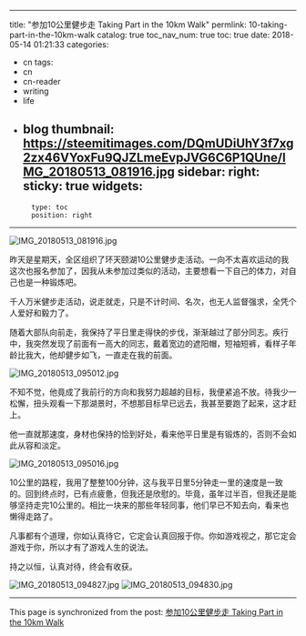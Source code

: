 
---
title: "参加10公里健步走 Taking Part in the 10km Walk"
permlink: 10-taking-part-in-the-10km-walk
catalog: true
toc_nav_num: true
toc: true
date: 2018-05-14 01:21:33
categories:
- cn
tags:
- cn
- cn-reader
- writing
- life
- blog
thumbnail: https://steemitimages.com/DQmUDiUhY3f7xg2zx46VYoxFu9QJZLmeEvpJVG6C6P1QUne/IMG_20180513_081916.jpg
sidebar:
    right:
        sticky: true
widgets:
    -
        type: toc
        position: right
---


![IMG_20180513_081916.jpg](https://steemitimages.com/DQmUDiUhY3f7xg2zx46VYoxFu9QJZLmeEvpJVG6C6P1QUne/IMG_20180513_081916.jpg)

昨天是星期天，全区组织了环天颐湖10公里健步走活动。一向不太喜欢运动的我这次也报名参加了，因我从未参加过类似的活动，主要想看一下自己的体力，对自己也是一种锻炼吧。

千人万米健步走活动，说走就走，只是不计时间、名次，也无人监督强求，全凭个人爱好和毅力了。

随着大部队向前走，我保持了平日里走得快的步伐，渐渐越过了部分同志。疾行中，我突然发现了前面有一高大的同志，戴着宽边的遮阳帽，短袖短裤，看样子年龄比我大，他却健步如飞，一直走在我的前面。

![IMG_20180513_095012.jpg](https://steemitimages.com/DQmUDQBqWo1BQtrTxV4ChRB2YCUQHYQM6pzoyUbkRpRJuBC/IMG_20180513_095012.jpg)


不知不觉，他竟成了我前行的方向和我努力超越的目标，我便紧追不放。待我少一松懈，扭头观看一下那湖景时，不想那目标早已远去，我甚至要跑了起来，这才赶上。

他一直就那速度，身材也保持的恰到好处，看来他平日里是有锻炼的，否则不会如此从容和淡定。

![IMG_20180513_095016.jpg](https://steemitimages.com/DQmbfToo6iRYWcThC8vULJaFKAbb5hv8Rkp2ZRb9oLGVc5K/IMG_20180513_095016.jpg)


10公里的路程，我用了整整100分钟，这与我平日里5分钟走一里的速度是一致的。回到终点时，已有点疲惫，但我还是欣慰的。毕竟，虽年过半百，但我还是能够坚持走完10公里的。相比一块来的那些年轻同事，他们早已不知去向，看来也懒得走路了。

凡事都有个道理，你如认真待它，它定会认真回报于你。你如游戏视之，那它定会游戏于你，所以才有了游戏人生的说法。

持之以恒，认真对待，终会有收获。

![IMG_20180513_094827.jpg](https://steemitimages.com/DQmeoWQrppQQz8F3abz3kNR7aYMSUSSuX3YGjK99EPWHXVR/IMG_20180513_094827.jpg)
![IMG_20180513_094830.jpg](https://steemitimages.com/DQmXke6auLr5Dy5EP6yMy1m78A4b69zSWXtHUugfyEfQJaj/IMG_20180513_094830.jpg)

- - -

This page is synchronized from the post: [参加10公里健步走 Taking Part in the 10km Walk](https://steemit.com/@bring/10-taking-part-in-the-10km-walk)
